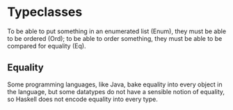 # Typeclasses

To be able to put something in an enumerated list (Enum), they must be able to be ordered (Ord); to be able to order something, they must be able to be compared for equality (Eq).

## Equality
Some programming languages, like Java, bake equality into every object in the language, but some datatypes do not have a sensible notion of equality, so Haskell does not encode equality into every type.
